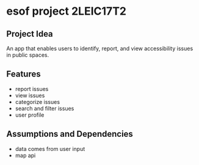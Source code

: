 # esof project 2LEIC17T2

## Project Idea

An app that enables users to identify, report, and view accessibility issues in public spaces.

## Features

- report issues
- view issues
- categorize issues
- search and filter issues
- user profile

## Assumptions and Dependencies

- data comes from user input
- map api
